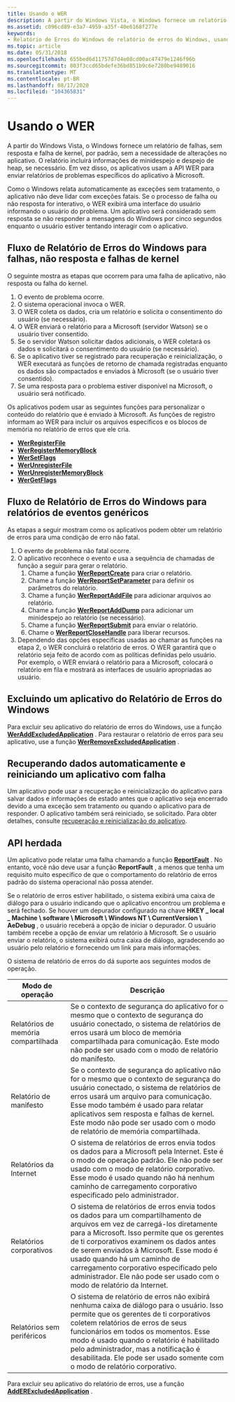 ```yaml
---
title: Usando o WER
description: A partir do Windows Vista, o Windows fornece um relatório de falhas, sem resposta e falha de kernel, por padrão, sem a necessidade de alterações no aplicativo.
ms.assetid: c096cd89-e3a7-4959-a35f-40e6168f277e
keywords:
- Relatório de Erros do Windows de relatório de erros do Windows, usando
ms.topic: article
ms.date: 05/31/2018
ms.openlocfilehash: 655bed6d11757d7d4e08cd00ac47479e1246f96b
ms.sourcegitcommit: 803f3ccd65bdefe36bd851b9c6e7280be9489016
ms.translationtype: MT
ms.contentlocale: pt-BR
ms.lasthandoff: 08/17/2020
ms.locfileid: "104365831"
---
```

# <a name="using-wer"></a>Usando o WER

A partir do Windows Vista, o Windows fornece um relatório de falhas, sem resposta e falha de kernel, por padrão, sem a necessidade de alterações no aplicativo. O relatório incluirá informações de minidespejo e despejo de heap, se necessário. Em vez disso, os aplicativos usam a API WER para enviar relatórios de problemas específicos do aplicativo à Microsoft.

Como o Windows relata automaticamente as exceções sem tratamento, o aplicativo não deve lidar com exceções fatais. Se o processo de falha ou não resposta for interativo, o WER exibirá uma interface do usuário informando o usuário do problema. Um aplicativo será considerado sem resposta se não responder a mensagens do Windows por cinco segundos enquanto o usuário estiver tentando interagir com o aplicativo.

## <a name="windows-error-reporting-flow-for-crashes-non-response-and-kernel-faults"></a>Fluxo de Relatório de Erros do Windows para falhas, não resposta e falhas de kernel

O seguinte mostra as etapas que ocorrem para uma falha de aplicativo, não resposta ou falha do kernel.

1.  O evento de problema ocorre.
2.  O sistema operacional invoca o WER.
3.  O WER coleta os dados, cria um relatório e solicita o consentimento do usuário (se necessário).
4.  O WER enviará o relatório para a Microsoft (servidor Watson) se o usuário tiver consentido.
5.  Se o servidor Watson solicitar dados adicionais, o WER coletará os dados e solicitará o consentimento do usuário (se necessário).
6.  Se o aplicativo tiver se registrado para recuperação e reinicialização, o WER executará as funções de retorno de chamada registradas enquanto os dados são compactados e enviados à Microsoft (se o usuário tiver consentido).
7.  Se uma resposta para o problema estiver disponível na Microsoft, o usuário será notificado.

Os aplicativos podem usar as seguintes funções para personalizar o conteúdo do relatório que é enviado à Microsoft. As funções de registro informam ao WER para incluir os arquivos específicos e os blocos de memória no relatório de erros que ele cria.

-   [**WerRegisterFile**](/windows/desktop/api/Werapi/nf-werapi-werregisterfile)
-   [**WerRegisterMemoryBlock**](/windows/desktop/api/Werapi/nf-werapi-werregistermemoryblock)
-   [**WerSetFlags**](/windows/desktop/api/Werapi/nf-werapi-wersetflags)
-   [**WerUnregisterFile**](/windows/desktop/api/Werapi/nf-werapi-werunregisterfile)
-   [**WerUnregisterMemoryBlock**](/windows/desktop/api/Werapi/nf-werapi-werunregistermemoryblock)
-   [**WerGetFlags**](/windows/desktop/api/Werapi/nf-werapi-wergetflags)

## <a name="windows-error-reporting-flow-for-generic-event-reporting"></a>Fluxo de Relatório de Erros do Windows para relatórios de eventos genéricos

As etapas a seguir mostram como os aplicativos podem obter um relatório de erros para uma condição de erro não fatal.

1.  O evento de problema não fatal ocorre.
2.  O aplicativo reconhece o evento e usa a sequência de chamadas de função a seguir para gerar o relatório.
    1.  Chame a função [**WerReportCreate**](/windows/desktop/api/Werapi/nf-werapi-werreportcreate) para criar o relatório.
    2.  Chame a função [**WerReportSetParameter**](/windows/desktop/api/Werapi/nf-werapi-werreportsetparameter) para definir os parâmetros do relatório.
    3.  Chame a função [**WerReportAddFile**](/windows/desktop/api/Werapi/nf-werapi-werreportaddfile) para adicionar arquivos ao relatório.
    4.  Chame a função [**WerReportAddDump**](/windows/desktop/api/Werapi/nf-werapi-werreportadddump) para adicionar um minidespejo ao relatório (se necessário).
    5.  Chame a função [**WerReportSubmit**](/windows/desktop/api/Werapi/nf-werapi-werreportsubmit) para enviar o relatório.
    6.  Chame o [**WerReportCloseHandle**](/windows/desktop/api/Werapi/nf-werapi-werreportclosehandle) para liberar recursos.
3.  Dependendo das opções específicas usadas ao chamar as funções na etapa 2, o WER concluirá o relatório de erros. O WER garantirá que o relatório seja feito de acordo com as políticas definidas pelo usuário. Por exemplo, o WER enviará o relatório para a Microsoft, colocará o relatório em fila e mostrará as interfaces de usuário apropriadas ao usuário.

## <a name="excluding-an-application-from-windows-error-reporting"></a>Excluindo um aplicativo do Relatório de Erros do Windows

Para excluir seu aplicativo do relatório de erros do Windows, use a função [**WerAddExcludedApplication**](/windows/desktop/api/Werapi/nf-werapi-weraddexcludedapplication) . Para restaurar o relatório de erros para seu aplicativo, use a função [**WerRemoveExcludedApplication**](/windows/desktop/api/Werapi/nf-werapi-werremoveexcludedapplication) .

## <a name="automatically-recovering-data-and-restarting-a-faulted-application"></a>Recuperando dados automaticamente e reiniciando um aplicativo com falha

Um aplicativo pode usar a recuperação e reinicialização do aplicativo para salvar dados e informações de estado antes que o aplicativo seja encerrado devido a uma exceção sem tratamento ou quando o aplicativo para de responder. O aplicativo também será reiniciado, se solicitado. Para obter detalhes, consulte [recuperação e reinicialização do aplicativo](/windows/desktop/Recovery/application-recovery-and-restart-portal).

## <a name="legacy-api"></a>API herdada

Um aplicativo pode relatar uma falha chamando a função [**ReportFault**](/windows/desktop/api/ErrorRep/nf-errorrep-reportfault) . No entanto, você não deve usar a função **ReportFault** , a menos que tenha um requisito muito específico de que o comportamento do relatório de erros padrão do sistema operacional não possa atender.

Se o relatório de erros estiver habilitado, o sistema exibirá uma caixa de diálogo para o usuário indicando que o aplicativo encontrou um problema e será fechado. Se houver um depurador configurado na chave **HKEY \_ local \_ Machine \\ software \\ Microsoft \\ Windows NT \\ CurrentVersion \\ AeDebug** , o usuário receberá a opção de iniciar o depurador. O usuário também recebe a opção de enviar um relatório à Microsoft. Se o usuário enviar o relatório, o sistema exibirá outra caixa de diálogo, agradecendo ao usuário pelo relatório e fornecendo um link para mais informações.

O sistema de relatório de erros do dá suporte aos seguintes modos de operação.



| Modo de operação          | Descrição                                                                                                                                                                                                                                                                                                                                  |
|-------------------------|----------------------------------------------------------------------------------------------------------------------------------------------------------------------------------------------------------------------------------------------------------------------------------------------------------------------------------------------|
| Relatórios de memória compartilhada | Se o contexto de segurança do aplicativo for o mesmo que o contexto de segurança do usuário conectado, o sistema de relatórios de erros usará um bloco de memória compartilhada para comunicação. Este modo não pode ser usado com o modo de relatório do manifesto.<br/>                                                                                               |
| Relatório de manifesto      | Se o contexto de segurança do aplicativo não for o mesmo que o contexto de segurança do usuário conectado, o sistema de relatórios de erros usará um arquivo para comunicação. Esse modo também é usado para relatar aplicativos sem resposta e falhas de kernel. Este modo não pode ser usado com o modo de relatório de memória compartilhada.<br/>                      |
| Relatórios da Internet      | O sistema de relatórios de erros envia todos os dados para a Microsoft pela Internet. Este é o modo de operação padrão. Ele não pode ser usado com o modo de relatório corporativo. Esse modo é usado quando não há nenhum caminho de carregamento corporativo especificado pelo administrador.<br/>                                                                     |
| Relatórios corporativos     | O sistema de relatórios de erros envia todos os dados para um compartilhamento de arquivos em vez de carregá-los diretamente para a Microsoft. Isso permite que os gerentes de ti corporativos examinem os dados antes de serem enviados à Microsoft. Esse modo é usado quando há um caminho de carregamento corporativo especificado pelo administrador. Ele não pode ser usado com o modo de relatório da Internet.<br/> |
| Relatórios sem periféricos      | O sistema de relatório de erros não exibirá nenhuma caixa de diálogo para o usuário. Isso permite que os gerentes de ti corporativos coletem relatórios de erros de seus funcionários em todos os momentos. Esse modo é usado quando o relatório é habilitado pelo administrador, mas a notificação é desabilitada. Ele pode ser usado somente com o modo de relatório corporativo.<br/>        |



 

Para excluir seu aplicativo do relatório de erros, use a função [**AddERExcludedApplication**](/windows/desktop/api/ErrorRep/nf-errorrep-adderexcludedapplicationa) .

 

